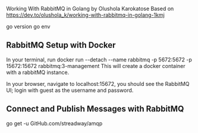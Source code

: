 Working With RabbitMQ in Golang 
    by Olushola Karokatose
Based on https://dev.to/olushola_k/working-with-rabbitmq-in-golang-1kmj


go version
go env 


## RabbitMQ Setup with Docker

In your terminal, run
    docker run --detach --name rabbitmq -p 5672:5672 -p 15672:15672 rabbitmq:3-management
This will create a docker container with a rabbitMQ instance.

In your browser, navigate to localhost:15672, you should see the RabbitMQ UI; login with guest as the username and password.


## Connect and Publish Messages with RabbitMQ

go get -u GitHub.com/streadway/amqp

